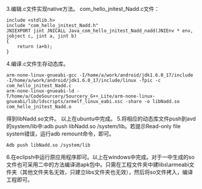 3.编辑.c文件实现native方法。
com_hello_jnitest_Nadd.c文件：
```  
include <stdlib.h>
include "com_hello_jnitest_Nadd.h"
JNIEXPORT jint JNICALL Java_com_hello_jnitest_Nadd_nadd(JNIEnv * env, jobject c, jint a, jint b)
{
	return (a+b);
}
```
4.编译.c文件生存动态库。
```  
arm-none-linux-gnueabi-gcc -I/home/a/work/android/jdk1.6.0_17/include -I/home/a/work/android/jdk1.6.0_17/include/linux -fpic -c com_hello_jnitest_Nadd.c
arm-none-linux-gnueabi-ld -T/home/a/CodeSourcery/Sourcery_G++_Lite/arm-none-linux-gnueabi/lib/ldscripts/armelf_linux_eabi.xsc -share -o libNadd.so com_hello_jnitest_Nadd.o
```
得到libNadd.so文件。
以上在ubuntu中完成。
5.将相应的动态库文件push到avd的system/lib中:adb push libNadd.so /system/lib。若提示Read-only file system错误，运行adb remount命令，即可。
```  
Adb push libNadd.so /system/lib
```
6.在eclipsh中运行原应用程序即可。以上在windows中完成。对于一中生成的so文件也可采用二中的方法编译进apk包中。只需在工程文件夹中建libs\armeabi文件夹（其他文件夹名无效，只建立libs文件夹也无效），然后将so文件拷入，编译工程即可。